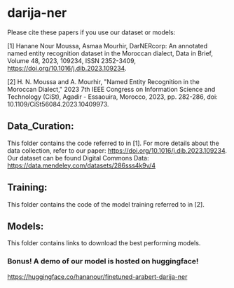 # darija-ner
Please cite these papers if you use our dataset or models: 

[1]	Hanane Nour Moussa, Asmaa Mourhir, DarNERcorp: An annotated named entity recognition dataset in the Moroccan dialect, Data in Brief, Volume 48, 2023, 109234, ISSN 2352-3409, https://doi.org/10.1016/j.dib.2023.109234.

[2]	H. N. Moussa and A. Mourhir, "Named Entity Recognition in the Moroccan Dialect," 2023 7th IEEE Congress on Information Science and Technology (CiSt), Agadir - Essaouira, Morocco, 2023, pp. 282-286, doi: 10.1109/CiSt56084.2023.10409973.
## Data_Curation: 
This folder contains the code referred to in [1]. 
For more details about the data collection, refer to our paper: https://doi.org/10.1016/j.dib.2023.109234. Our dataset can be found Digital Commons Data: https://data.mendeley.com/datasets/286sss4k9v/4
## Training: 
This folder contains the code of the model training referred to in [2]. 
## Models: 
This folder contains links to download the best performing models.
### Bonus! A demo of our model is hosted on huggingface! 
https://huggingface.co/hananour/finetuned-arabert-darija-ner

